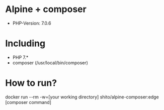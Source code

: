 # Alpine + composer
 - PHP-Version: 7.0.6

# Including
 - PHP 7.*
 - composer (/usr/local/bin/composer)
 
# How to run?
docker run --rm -w=[your working directory] shito/alpine-composer:edge [composer command]